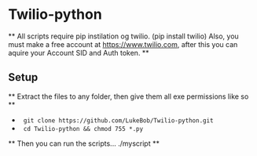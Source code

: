 # Twilio-python

** All scripts require pip instilation og twilio. (pip install twilio) 
Also, you must make a free account at https://www.twilio.com, after this you can aquire your Account SID and Auth token. **

## Setup ##

** Extract the files to any folder, then give them all exe permissions like so **

* ``` git clone https://github.com/LukeBob/Twilio-python.git```
* ``` cd Twilio-python && chmod 755 *.py```
 
 ** Then you can run the scripts...   ./myscript **
